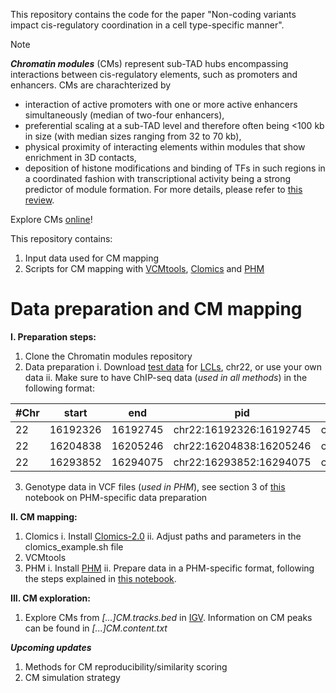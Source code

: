 This repository contains the code for the paper "Non-coding variants impact cis-regulatory coordination in a cell type-specific manner".

> [!NOTE]
> _**Chromatin modules**_ (CMs) represent sub-TAD hubs encompassing interactions
between cis-regulatory elements, such as promoters and enhancers.
> CMs are charachterized by
> - interaction of active promoters with one or more active enhancers simultaneously
(median of two-four enhancers),
> - preferential scaling at a sub-TAD level and therefore often being <100 kb
in size (with median sizes ranging from 32 to 70 kb),
> - physical proximity of interacting elements within modules that show
enrichment in 3D contacts,
> - deposition of histone modifications and binding of TFs in such regions
in a coordinated fashion with transcriptional
activity being a strong predictor of module formation.
> For more details, please refer to [this review](https://www.cell.com/trends/genetics/fulltext/S0168-9525(22)00290-6).

Explore CMs [online](https://chromo.epfl.ch/)!

This repository contains:
1. Input data used for CM mapping
2. Scripts for CM mapping with [VCMtools](https://doi.org/10.1016/j.cell.2015.08.001), [Clomics](https://www.science.org/doi/10.1126/science.aat8266) and [PHM](https://www.nature.com/articles/s41588-018-0278-6)

# Data preparation and CM mapping

**I. Preparation steps:**

1. Clone the Chromatin modules repository
2. Data preparation
    i. Download [test data](https://github.com/DeplanckeLab/Chromatin_modules/tree/main/test_data) for [LCLs](), chr22, or use your own data
    ii. Make sure to have ChIP-seq data (*used in all methods*) in the following format:

| #Chr | start    | end      | pid                     | did                     | strand | sample_id_1 | sample_id_2 | ... |
| ---- | -------- | -------- | ----------------------- | ----------------------- | ------ | ----------- | ----------- | --- |
| 22   | 16192326 | 16192745 | chr22:16192326:16192745 | chr22:16192326:16192745 | +      | -0.212      | -0.175      | ... |
| 22   | 16204838 | 16205246 | chr22:16204838:16205246 | chr22:16204838:16205246 | +      | -0.221      | 0.339       | ... |
| 22   | 16293852 | 16294075 | chr22:16293852:16294075 | chr22:16293852:16294075 | +      | -0.038      | 0.0989      | ... |


3. Genotype data in VCF files (*used in PHM*), see section 3 of [this]() notebook on PHM-specific data preparation

**II. CM mapping:**

1. Clomics
   i. Install [Clomics-2.0](https://github.com/OlgaPushkarev/clomics-2.0)
   ii. Adjust paths and parameters in the clomics_example.sh file
3. VCMtools
4. PHM
   i. Install [PHM](https://github.com/natsuhiko/PHM)
   ii. Prepare data in a PHM-specific format, following the steps explained in [this notebook]().

**III. CM exploration:**

1. Explore CMs from *[...]CM.tracks.bed* in [IGV](https://igv.org). Information on CM peaks can be found in *[...]CM.content.txt*


_**Upcoming updates**_
1. Methods for CM reproducibility/similarity scoring
2. CM simulation strategy
 
